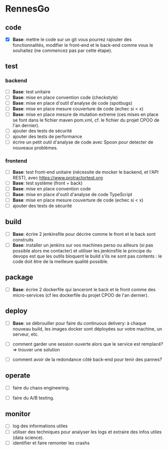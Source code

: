 # RennesGo

## code

- [X] ****Base****: mettre le code sur un git
vous pourrez rajouter des fonctionnalités, modifier le front-end et le back-end comme vous le souhaitez (ne commencez pas par cette étape).

## test

### backend

- [ ] ****Base****: test unitaire
- [ ] ****Base****: mise en place convention code (checkstyle)
- [ ] ****Base****: mise en place d'outil d'analyse de code (spotbugs)
- [ ] ****Base****: mise en place mesure couverture de code (echec si < x)
- [ ] ****Base****: mise en place mesure de mutation extreme
(ces mises en place se font dans le fichier maven pom.xml, cf. le fichier du projet CPOO de l'an dernier).
- [ ] ajouter des tests de sécurité
- [ ] ajouter des tests de performance
- [ ] écrire un petit outil d'analyse de code avec Spoon pour detecter de nouveaux problèmes.

### frontend

- [ ] **Base**: test front-end unitaire (nécessite de mocker le backend, et l'API REST), avec https://www.protractortest.org
- [ ] **Base**: test système (front + back)
- [ ] **Base**: mise en place convention code
- [ ] **Base**: mise en place d'outil d'analyse de code TypeScript
- [ ] **Base**: mise en place mesure couverture de code (echec si < x)
- [ ] ajouter des tests de sécurité

## build

- [ ] **Base**: écrire 2 jenkinsfile pour décrire comme le front et le back sont construits
- [ ] **Base**: installer un jenkins sur vos machines perso ou ailleurs (si pas possible alors me contacter) et utiliser les jenkinsfile le principe du devops est que les outils bloquent le build s'ils ne sont pas contents : le code doit être de la meilleure qualité possible.

## package

- [ ] **Base**: écrire 2 dockerfile qui lanceront le back et le front comme des micro-services (cf les dockerfile du projet CPOO de l'an dernier).

## deploy

- [ ] **Base**: se débrouiller pour faire du continuous delivery: à chaque nouveau build, les images docker sont déployées sur votre machine, un serveur, etc.
- [ ] comment garder une session ouverte alors que le service est remplacé? => trouver une solution
- [ ] comment avoir de la redondance côté back-end pour tenir des pannes?


## operate

- [ ] faire du chaos engineering.
- [ ] faire du A/B testing.


## monitor

- [ ] log des informations utiles
- [ ] utiliser des techniques pour analyser les logs et extraire des infos utiles (data science).
- [ ] identifier et faire remonter les crashs
